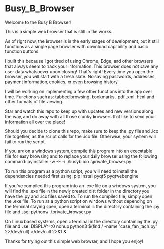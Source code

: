 # Busy_B_Browser

Welcome to the Busy B Browser!

This is a simple web browser that is still in the works.

As of right now, the browser is in the early stages of development, but it still functions as a single page browser with download capability and basic function buttons.


I built this because I got tired of using Chrome, Edge, and other browsers that always seem to track your information. This browser does not save any user data whatsoever upon closing! That's right! Every time you open the browser, you will start with a fresh slate. No saving passwords, addresses, payment information, cookies, or even browsing history!

I will be working on implementing a few other functions into the app over time. Functions such as: tabbed browsing, bookmarks, .pdf .xml. html and other formats of file viewing.

Star and watch this repo to keep up with updates and new versions along the way, and do away with all those clunky browsers that like to send your information all over the place!

Should you decide to clone this repo, make sure to keep the .py file and .ico file together, as the script calls for the .ico file. Otherwise, your system will fail to run the script.

If you are on a windows system, compile this program into an executable file for easy browsing and to replace your daily browser using the following command:
pyinstaller -w -F -i .\busyb.ico .\private_browser.py

To run this program as a python script, you will need to install the dependencies needed first using:
pip install pyqt5 pyqtwebengine

If you've compiled this program into an .exe file on a windows system, you will find the .exe file in the newly created dist folder in the directory you have the .py and .ico files saved to. To run the compiled file, simply open the .exe file.
To run as a python script on windows without depending on the terminal staying open, open a terminal in the directory containing the .py file and use:
pythonw .\private_browser.py

On Linux based systems, open a terminal in the directory containing the .py file and use:
DISPLAY=:0 nohup python3 $(find / -name "case_fan_tach.py" 2>/dev/null) >/dev/null 2>&1 &

Thanks for trying out this simple web browser, and I hope you enjoy!
